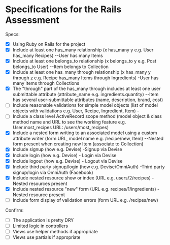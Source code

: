 # Specifications for the Rails Assessment

Specs:
- [x] Using Ruby on Rails for the project
- [x] Include at least one has_many relationship (x has_many y e.g. User has_many Recipes) --User has many Items
- [x] Include at least one belongs_to relationship (x belongs_to y e.g. Post belongs_to User) --Item belongs to Collection
- [x] Include at least one has_many through relationship (x has_many y through z e.g. Recipe has_many Items through Ingredients)  -User has many Items through Collections
- [x] The "through" part of the has_many through includes at least one user submittable attribute (attribute_name e.g. ingredients.quantity) --Item has several user-submittable attributes (name, description, brand, cost)
- [ ] Include reasonable validations for simple model objects (list of model objects with validations e.g. User, Recipe, Ingredient, Item) -
- [ ] Include a class level ActiveRecord scope method (model object & class method name and URL to see the working feature e.g. User.most_recipes URL: /users/most_recipes)
- [x] Include a nested form writing to an associated model using a custom attribute writer (form URL, model name e.g. /recipe/new, Item) --Nested form present when creating new Item (associate to Collection)
- [x] Include signup (how e.g. Devise) -Signup via Devise
- [x] Include login (how e.g. Devise) - Login via Devise
- [x] Include logout (how e.g. Devise) - Logout via Devise
- [x] Include third party signup/login (how e.g. Devise/OmniAuth) -Third party signup/login via OmniAuth (Facebook)
- [x] Include nested resource show or index (URL e.g. users/2/recipes) -Nested resources present
- [x] Include nested resource "new" form (URL e.g. recipes/1/ingredients) -Nested resource present
- [ ] Include form display of validation errors (form URL e.g. /recipes/new)

Confirm:
- [ ] The application is pretty DRY
- [ ] Limited logic in controllers
- [ ] Views use helper methods if appropriate
- [ ] Views use partials if appropriate